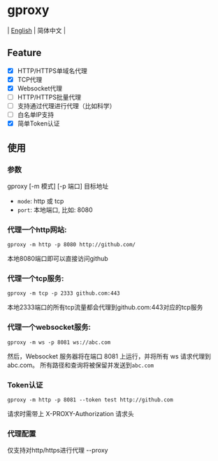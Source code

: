# gproxy

| [English](./README.md) | 简体中文 |


## Feature

- [x] HTTP/HTTPS单域名代理
- [x] TCP代理
- [x] Websocket代理
- [ ] HTTP/HTTPS批量代理
- [ ] 支持通过代理进行代理（比如科学）
- [ ] 白名单IP支持
- [x] 简单Token认证

## 使用

### 参数
gproxy [-m 模式] [-p 端口] 目标地址

- ``mode``: http 或 tcp
- ``port``: 本地端口, 比如: 8080


### 代理一个http网站:
``gproxy -m http -p 8080 http://github.com/``

本地8080端口即可以直接访问github

### 代理一个tcp服务:
``gproxy -m tcp -p 2333 github.com:443``

本地2333端口的所有tcp流量都会代理到github.com:443对应的tcp服务

### 代理一个websocket服务:

``gproxy -m ws -p 8081 ws://abc.com``

然后，Websocket 服务器将在端口 8081 上运行，并将所有 ws 请求代理到 abc.com。 所有路径和查询将被保留并发送到`abc.com`

### Token认证

``gproxy -m http -p 8081 --token test http://github.com``

请求时需带上 X-PROXY-Authorization 请求头

### 代理配置

仅支持对http/https进行代理
--proxy
